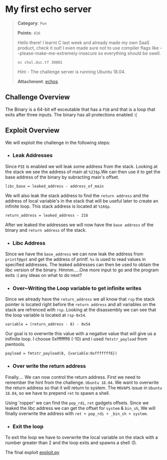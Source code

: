 # My first echo server

>**Category**: `Pwn`
>
>**Points**: `416`
>
>Hello there! I learnt C last week and already made my own SaaS product, 
>check it out! I even made sure not to use compiler flags like --please-make-me-extremely-insecure
>so everything should be swell.
>
> `nc chal.duc.tf 30001`
>
>Hint - The challenge server is running Ubuntu 18.04.
>
> **Attachment**: [echos](echos)
## Challenge Overview

The Binary is a 64-bit elf exceutable that has a `FSB` and that is a loop that exits after three inputs. The binary has all protections enabled :(

## Exploit Overview

We will exploit the challenge in the following steps:

* ### Leak Addresses

Since `PIE` is enabled we will leak some address from the stack. Looking at the stack we see the address of main at `%23$p`.We can then use it to get the base address
of the binary by subracting main's offset.

`libc_base = leaked_address - address_of_main`

We will also leak the stack address to find the `return address` and the address of local variable's in the stack that will be useful later to create an infinite loop.
This stack address is located at `%16$p`. 

`return_address = leaked_address - 216`

After we leaked the addresses we will now have the `base address` of the binary and `return address` of the stack.

* ### Libc Address 

Since we have the `base_address` we can now leak the address from `printf@got` and get the address of printf. `%s` is used to read values in specified addresses.
The leaked addresses can then be used to obtain the libc version of the binary. Hmmm.....One more input to go and the program exits :( any ideas on what to do next?

* ### Over~Writing the Loop variable to get infinite writes

Since we already have the `return_address` we all know that `rsp` the stack pointer is located right before the `return address` and all variables on the stack are
refrenced with `rsp`. Looking at the disassembly we can see that the loop variable is located at `rsp-0x54`.

`variable = (return_address - 8) - 0x54`

Our goal is to overwrite this value with a negative value that will give us a inifinite loop. I choose 0xfffffff6 (-10) and i used `fmtstr_payload` from pwntools.

`payload = fmtstr_payload(8, {variable:0xfffffff6})`

* ### Over write the return address

Finally.... We can now control the return address. First we need to remember the hint from the challenge. `Ubuntu 18.04`.
We want to overwrite the return address so that it will return to system. The `MOVAPS` issue in `Ubuntu 18.04`, so we have to prepend `ret`
to spawn a shell.

Using 'ropper' we can find the `pop_rdi`, `ret` gadgets offsets. Since we leaked the libc address we can get the offset for `system` & `bin_sh`,
We will finally overwrite the address with  `ret + pop_rdi + _bin_sh + system`.


* ### Exit the loop
To exit the loop we have to overwrite the local variable on the stack with a number greater than 2 and the loop exits and spawns a shell :D.

The final exploit [exploit.py](exploit.py)
